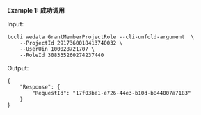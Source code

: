 **Example 1: 成功调用**



Input: 

```
tccli wedata GrantMemberProjectRole --cli-unfold-argument  \
    --ProjectId 2917360018413740032 \
    --UserUin 100028721707 \
    --RoleId 308335260274237440
```

Output: 
```
{
    "Response": {
        "RequestId": "17f03be1-e726-44e3-b10d-b844007a7183"
    }
}
```

